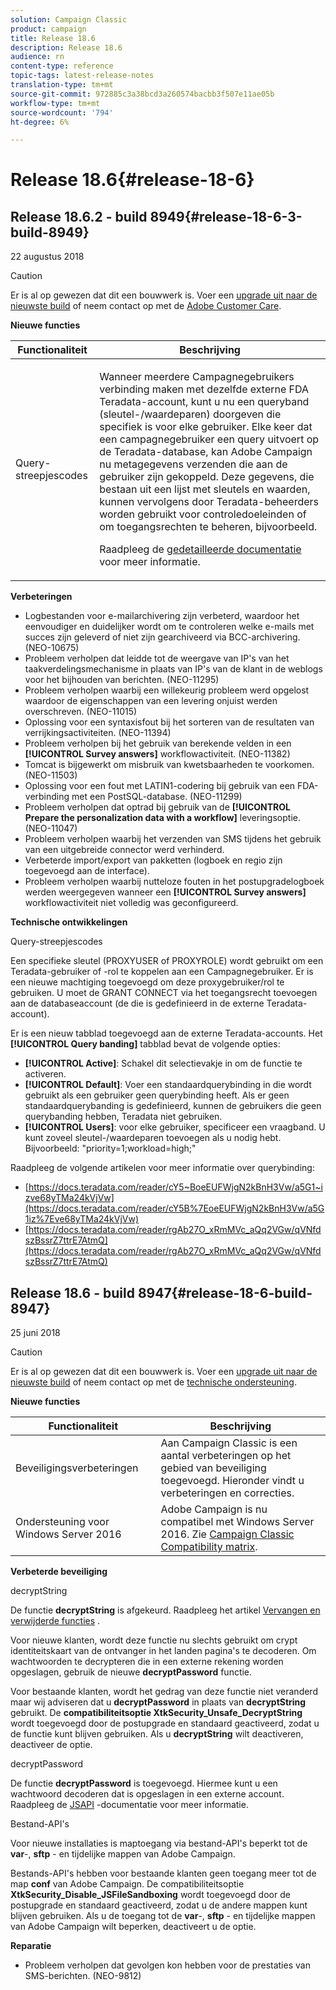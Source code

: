 ```yaml
---
solution: Campaign Classic
product: campaign
title: Release 18.6
description: Release 18.6
audience: rn
content-type: reference
topic-tags: latest-release-notes
translation-type: tm+mt
source-git-commit: 972885c3a38bcd3a260574bacbb3f507e11ae05b
workflow-type: tm+mt
source-wordcount: '794'
ht-degree: 6%

---
```



# Release 18.6{#release-18-6}

## Release 18.6.2 - build 8949{#release-18-6-3-build-8949}

22 augustus 2018

>[!CAUTION]
>
>Er is al op gewezen dat dit een bouwwerk is. Voer een [upgrade uit naar de nieuwste build](../../production/using/build-upgrade.md) of neem contact op met de [Adobe Customer Care](https://helpx.adobe.com/enterprise/admin-guide.html/enterprise/using/support-for-experience-cloud.ug.html).

**Nieuwe functies**

<table> 
 <thead> 
  <tr> 
   <th> Functionaliteit<br /> </th> 
   <th> Beschrijving<br /> </th> 
  </tr> 
 </thead> 
 <tbody> 
  <tr> 
   <td> Query-streepjescodes<br /> </td> 
   <td> <p>Wanneer meerdere Campagnegebruikers verbinding maken met dezelfde externe FDA Teradata-account, kunt u nu een queryband (sleutel-/waardeparen) doorgeven die specifiek is voor elke gebruiker. Elke keer dat een campagnegebruiker een query uitvoert op de Teradata-database, kan Adobe Campaign nu metagegevens verzenden die aan de gebruiker zijn gekoppeld. Deze gegevens, die bestaan uit een lijst met sleutels en waarden, kunnen vervolgens door Teradata-beheerders worden gebruikt voor controledoeleinden of om toegangsrechten te beheren, bijvoorbeeld.</p><p>Raadpleeg de <a href="../../installation/using/external-accounts.md">gedetailleerde documentatie</a> voor meer informatie.</p> </td>
  </tr> 
 </tbody> 
</table>

**Verbeteringen**

* Logbestanden voor e-mailarchivering zijn verbeterd, waardoor het eenvoudiger en duidelijker wordt om te controleren welke e-mails met succes zijn geleverd of niet zijn gearchiveerd via BCC-archivering. (NEO-10675)
* Probleem verholpen dat leidde tot de weergave van IP&#39;s van het taakverdelingsmechanisme in plaats van IP&#39;s van de klant in de weblogs voor het bijhouden van berichten. (NEO-11295)
* Probleem verholpen waarbij een willekeurig probleem werd opgelost waardoor de eigenschappen van een levering onjuist werden overschreven. (NEO-11015)
* Oplossing voor een syntaxisfout bij het sorteren van de resultaten van verrijkingsactiviteiten. (NEO-11394)
* Probleem verholpen bij het gebruik van berekende velden in een **[!UICONTROL Survey answers]** workflowactiviteit. (NEO-11382)
* Tomcat is bijgewerkt om misbruik van kwetsbaarheden te voorkomen. (NEO-11503)
* Oplossing voor een fout met LATIN1-codering bij gebruik van een FDA-verbinding met een PostSQL-database. (NEO-11299)
* Probleem verholpen dat optrad bij gebruik van de **[!UICONTROL Prepare the personalization data with a workflow]** leveringsoptie. (NEO-11047)
* Probleem verholpen waarbij het verzenden van SMS tijdens het gebruik van een uitgebreide connector werd verhinderd.
* Verbeterde import/export van pakketten (logboek en regio zijn toegevoegd aan de interface).
* Probleem verholpen waarbij nutteloze fouten in het postupgradelogboek werden weergegeven wanneer een **[!UICONTROL Survey answers]** workflowactiviteit niet volledig was geconfigureerd.

**Technische ontwikkelingen**

Query-streepjescodes

Een specifieke sleutel (PROXYUSER of PROXYROLE) wordt gebruikt om een Teradata-gebruiker of -rol te koppelen aan een Campagnegebruiker. Er is een nieuwe machtiging toegevoegd om deze proxygebruiker/rol te gebruiken. U moet de GRANT CONNECT via het toegangsrecht toevoegen aan de databaseaccount (de die is gedefinieerd in de externe Teradata-account).

Er is een nieuw tabblad toegevoegd aan de externe Teradata-accounts. Het **[!UICONTROL Query banding]** tabblad bevat de volgende opties:

* **[!UICONTROL Active]**: Schakel dit selectievakje in om de functie te activeren.
* **[!UICONTROL Default]**: Voer een standaardquerybinding in die wordt gebruikt als een gebruiker geen querybinding heeft. Als er geen standaardquerybanding is gedefinieerd, kunnen de gebruikers die geen querybanding hebben, Teradata niet gebruiken.
* **[!UICONTROL Users]**: voor elke gebruiker, specificeer een vraagband. U kunt zoveel sleutel-/waardeparen toevoegen als u nodig hebt. Bijvoorbeeld: &quot;priority=1;workload=high;&quot;

Raadpleeg de volgende artikelen voor meer informatie over querybinding:

* [https://docs.teradata.com/reader/cY5~BoeEUFWjgN2kBnH3Vw/a5G1~izve68yTMa24kVjVw](https://docs.teradata.com/reader/cY5B%7EoeEUFWjgN2kBnH3Vw/a5G1iz%7Eve68yTMa24kVjVw)
* [https://docs.teradata.com/reader/rgAb27O_xRmMVc_aQq2VGw/qVNfdszBssrZ7ttrE7AtmQ](https://docs.teradata.com/reader/rgAb27O_xRmMVc_aQq2VGw/qVNfdszBssrZ7ttrE7AtmQ)

## Release 18.6 - build 8947{#release-18-6-build-8947}

25 juni 2018

>[!CAUTION]
>
>Er is al op gewezen dat dit een bouwwerk is. Voer een [upgrade uit naar de nieuwste build](../../production/using/build-upgrade.md) of neem contact op met de [technische ondersteuning](https://helpx.adobe.com/enterprise/admin-guide.html/enterprise/using/support-for-experience-cloud.ug.html).

**Nieuwe functies**

<table> 
 <thead> 
  <tr> 
   <th> Functionaliteit<br /> </th> 
   <th> Beschrijving<br /> </th> 
  </tr> 
 </thead> 
 <tbody> 
  <tr> 
   <td> Beveiligingsverbeteringen<br /> </td> 
   <td> Aan Campaign Classic is een aantal verbeteringen op het gebied van beveiliging toegevoegd. Hieronder vindt u verbeteringen en correcties.<br /> </td> 
  </tr> 
  <tr> 
   <td> Ondersteuning voor Windows Server 2016<br /> </td> 
   <td> Adobe Campaign is nu compatibel met Windows Server 2016. Zie <a href="https://helpx.adobe.com/nl/campaign/kb/compatibility-matrix.html">Campaign Classic Compatibility matrix</a>.<br /> </td> 
  </tr> 
 </tbody> 
</table>

**Verbeterde beveiliging**

decryptString

De functie **decryptString** is afgekeurd. Raadpleeg het artikel [Vervangen en verwijderde functies](https://helpx.adobe.com/nl/campaign/kb/deprecated-and-removed-features.html) .

Voor nieuwe klanten, wordt deze functie nu slechts gebruikt om crypt identiteitskaart van de ontvanger in het landen pagina&#39;s te decoderen. Om wachtwoorden te decrypteren die in een externe rekening worden opgeslagen, gebruik de nieuwe **decryptPassword** functie.

Voor bestaande klanten, wordt het gedrag van deze functie niet veranderd maar wij adviseren dat u **decryptPassword** in plaats van **decryptString** gebruikt. De **compatibiliteitsoptie XtkSecurity_Unsafe_DecryptString** wordt toegevoegd door de postupgrade en standaard geactiveerd, zodat u de functie kunt blijven gebruiken. Als u **decryptString** wilt deactiveren, deactiveer de optie.

decryptPassword

De functie **decryptPassword** is toegevoegd. Hiermee kunt u een wachtwoord decoderen dat is opgeslagen in een externe account. Raadpleeg de [JSAPI](https://helpx.adobe.com/nl/campaign/kb/compatibility-matrix.html) -documentatie voor meer informatie.

Bestand-API&#39;s

Voor nieuwe installaties is maptoegang via bestand-API&#39;s beperkt tot de **var**-, **sftp** - en tijdelijke mappen van Adobe Campaign.

Bestands-API&#39;s hebben voor bestaande klanten geen toegang meer tot de map **conf** van Adobe Campaign. De compatibiliteitsoptie **XtkSecurity_Disable_JSFileSandboxing** wordt toegevoegd door de postupgrade en standaard geactiveerd, zodat u de andere mappen kunt blijven gebruiken. Als u de toegang tot de **var**-, **sftp** - en tijdelijke mappen van Adobe Campaign wilt beperken, deactiveert u de optie.

**Reparatie**

* Probleem verholpen dat gevolgen kon hebben voor de prestaties van SMS-berichten. (NEO-9812)
